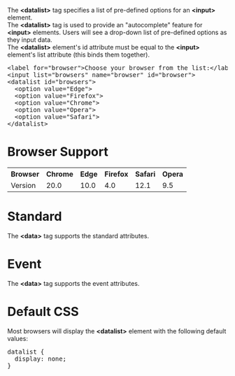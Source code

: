 The <b>&lt;datalist&gt;</b> tag specifies a list of pre-defined options for an <b>&lt;input&gt;</b> element.
<br>
The <b>&lt;datalist&gt;</b> tag is used to provide an "autocomplete" feature for <b>&lt;input&gt;</b> elements. Users will see a drop-down list of pre-defined options as they input data.
<br>
The <b>&lt;datalist&gt;</b> element's id attribute must be equal to the <b>&lt;input&gt;</b> element's list attribute (this binds them together).
<pre>
&lt;label for="browser"&gt;Choose your browser from the list:&lt;/label&gt;
&lt;input list="browsers" name="browser" id="browser"&gt;
&lt;datalist id="browsers"&gt;
  &lt;option value="Edge"&gt;
  &lt;option value="Firefox"&gt;
  &lt;option value="Chrome"&gt;
  &lt;option value="Opera"&gt;
  &lt;option value="Safari"&gt;
&lt;/datalist&gt;
</pre>
<h1>Browser Support</h1>
<table class="ws-table-all notranslate">
  <tr>
    <th>Browser</th>
    <th>Chrome</th>
    <th>Edge</th>
    <th>Firefox</th>
    <th>Safari</th>
    <th>Opera</th>
  </tr>
  <tr>
    <td>Version</td>
    <td>20.0</td>
    <td>10.0</td>
    <td>4.0</td>
    <td>12.1</td>
    <td>9.5</td>
  </tr>
</table>
<h1>Standard</h1>
The <b>&lt;data&gt;</b> tag supports the standard attributes.
<h1>Event</h1>
The <b>&lt;data&gt;</b> tag supports the event attributes.
<h1>Default CSS</h1>
Most browsers will display the <b>&lt;datalist&gt;</b> element with the following default values:
<pre>
datalist {
  display: none;
}
</pre>
